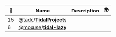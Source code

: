 |:star2: | Name | Description | 🌍|
|---|---|---|---|
|15|[@tado](https://github.com/tado)/[**TidalProjects**](https://github.com/tado/TidalProjects)|||
|6|[@moxuse](https://github.com/moxuse)/[**tidal-lazy**](https://github.com/moxuse/tidal-lazy)|||

